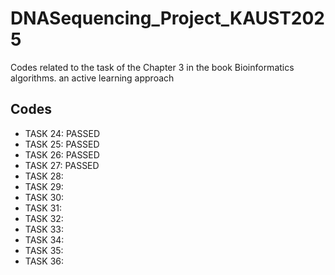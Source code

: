 # DNASequencing_Project_KAUST2025
Codes related to the task of the Chapter 3 in the book Bioinformatics algorithms. an active learning approach
## Codes
- TASK 24: PASSED
- TASK 25: PASSED
- TASK 26: PASSED
- TASK 27: PASSED
- TASK 28:
- TASK 29:
- TASK 30:
- TASK 31:
- TASK 32:
- TASK 33:
- TASK 34:
- TASK 35:
- TASK 36:
